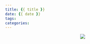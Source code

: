 ```yaml
---
title: {{ title }}
date: {{ date }}
tags:
categories:
---
```


<p align="center">
    <img  src='https://yiyun-1253940215.cos.ap-shanghai.myqcloud.com/20181020203310.png' class="full-class">
</p>

<!--more-->